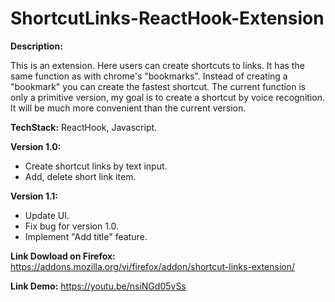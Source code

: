 # ShortcutLinks-ReactHook-Extension


**Description:**

This is an extension. Here users can create shortcuts to links. It has the same function as with chrome's "bookmarks". Instead of creating a "bookmark" you can create the fastest shortcut. The current function is only a primitive version, my goal is to create a shortcut by voice recognition. It will be much more convenient than the current version.

**TechStack:** ReactHook, Javascript.

**Version 1.0:** 
- Create shortcut links by text input.
- Add, delete short link item.

**Version 1.1:**
- Update UI.
- Fix bug for version 1.0.
- Implement "Add title" feature.

**Link Dowload on Firefox:** https://addons.mozilla.org/vi/firefox/addon/shortcut-links-extension/

**Link Demo:** https://youtu.be/nsiNGd05vSs
